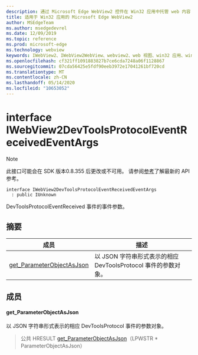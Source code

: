 ```yaml
---
description: 通过 Microsoft Edge WebView2 控件在 Win32 应用中托管 web 内容
title: 适用于 Win32 应用的 Microsoft Edge WebView2
author: MSEdgeTeam
ms.author: msedgedevrel
ms.date: 12/09/2019
ms.topic: reference
ms.prod: microsoft-edge
ms.technology: webview
keywords: IWebView2、IWebView2WebView、webview2、web 视图、win32 应用、win32、edge
ms.openlocfilehash: cf321ff1091883827b7ce6cda7248a06f1128867
ms.sourcegitcommit: 07cda56425e5fdf90eeb3972e17041261bf720cd
ms.translationtype: MT
ms.contentlocale: zh-CN
ms.lasthandoff: 05/14/2020
ms.locfileid: "10653052"
---
```

# interface IWebView2DevToolsProtocolEventReceivedEventArgs 

> [!NOTE]
> 此接口可能会在 SDK 版本0.8.355 后更改或不可用。 请参阅[参考](../../../webview2-api-reference.md)了解最新的 API 参考。

```
interface IWebView2DevToolsProtocolEventReceivedEventArgs
  : public IUnknown
```

DevToolsProtocolEventReceived 事件的事件参数。

## 摘要

 成员                        | 描述
--------------------------------|---------------------------------------------
[get_ParameterObjectAsJson](#get_parameterobjectasjson) | 以 JSON 字符串形式表示的相应 DevToolsProtocol 事件的参数对象。

## 成员

#### get_ParameterObjectAsJson 

以 JSON 字符串形式表示的相应 DevToolsProtocol 事件的参数对象。

> 公共 HRESULT [get_ParameterObjectAsJson](#get_parameterobjectasjson)（LPWSTR * ParameterObjectAsJson）

